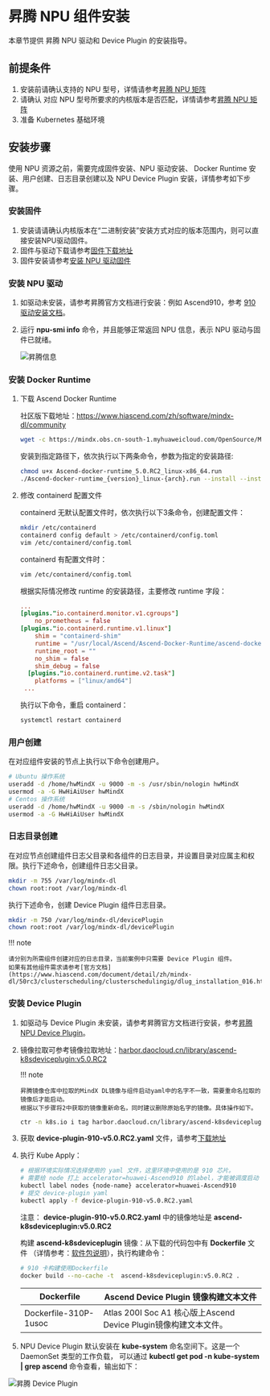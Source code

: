 # 昇腾 NPU 组件安装

本章节提供 昇腾 NPU 驱动和 Device Plugin 的安装指导。

## 前提条件

1. 安装前请确认支持的 NPU 型号，详情请参考[昇腾 NPU 矩阵](gpu_matrix.md)
2. 请确认 对应 NPU 型号所要求的内核版本是否匹配，详情请参考[昇腾 NPU 矩阵](gpu_matrix.md)
3. 准备 Kubernetes 基础环境

## 安装步骤

使用 NPU 资源之前，需要完成固件安装、NPU 驱动安装、 Docker Runtime 安装、用户创建、日志目录创建以及 NPU Device Plugin 安装，详情参考如下步骤。

### 安装固件

1. 安装请请确认内核版本在“二进制安装”安装方式对应的版本范围内，则可以直接安装NPU驱动固件。
2. 固件与驱动下载请参考[固件下载地址](https://www.hiascend.com/zh/hardware/firmware-drivers/community?product=2&model=15&cann=6.3.RC2.alpha005&driver=1.0.20.alpha)
3. 固件安装请参考[安装 NPU 驱动固件](https://www.hiascend.com/document/detail/zh/quick-installation/23.0.RC2/quickinstg/800_3000/quickinstg_800_3000_0001.html)

### 安装 NPU 驱动

1. 如驱动未安装，请参考昇腾官方文档进行安装：例如 Ascend910，参考 [910 驱动安装文档](https://www.hiascend.com/document/detail/zh/Atlas%20200I%20A2/23.0.RC3/EP/installationguide/Install_87.html)。
2. 运行 __npu-smi info__ 命令，并且能够正常返回 NPU 信息，表示 NPU 驱动与固件已就绪。

    ![昇腾信息](https://docs.daocloud.io/daocloud-docs-images/docs/zh/docs/kpanda/user-guide/gpu/images/npu-smi-info.png)

### 安装 Docker Runtime

1. 下载 Ascend Docker Runtime

   社区版下载地址：https://www.hiascend.com/zh/software/mindx-dl/community

   ```sh
   wget -c https://mindx.obs.cn-south-1.myhuaweicloud.com/OpenSource/MindX/MindX%205.0.RC2/MindX%20DL%205.0.RC2/Ascend-docker-runtime_5.0.RC2_linux-x86_64.run
   ```

   安装到指定路径下，依次执行以下两条命令，参数为指定的安装路径:

   ```sh
   chmod u+x Ascend-docker-runtime_5.0.RC2_linux-x86_64.run 
   ./Ascend-docker-runtime_{version}_linux-{arch}.run --install --install-path=<path>
   ```

2. 修改 containerd 配置文件

   containerd 无默认配置文件时，依次执行以下3条命令，创建配置文件：

   ```bash
   mkdir /etc/containerd 
   containerd config default > /etc/containerd/config.toml 
   vim /etc/containerd/config.toml
   ```

   containerd 有配置文件时：

   ```bash
   vim /etc/containerd/config.toml
   ```

   根据实际情况修改 runtime 的安装路径，主要修改 runtime 字段：

   ```toml
   ... 
   [plugins."io.containerd.monitor.v1.cgroups"]
       no_prometheus = false  
   [plugins."io.containerd.runtime.v1.linux"]
       shim = "containerd-shim"
       runtime = "/usr/local/Ascend/Ascend-Docker-Runtime/ascend-docker-runtime"
       runtime_root = ""
       no_shim = false
       shim_debug = false
     [plugins."io.containerd.runtime.v2.task"]
       platforms = ["linux/amd64"]
    ...
   ```

   执行以下命令，重启 containerd：

   ```bash
   systemctl restart containerd
   ```

### 用户创建

在对应组件安装的节点上执行以下命令创建用户。

```sh
# Ubuntu 操作系统
useradd -d /home/hwMindX -u 9000 -m -s /usr/sbin/nologin hwMindX
usermod -a -G HwHiAiUser hwMindX
# Centos 操作系统
useradd -d /home/hwMindX -u 9000 -m -s /sbin/nologin hwMindX
usermod -a -G HwHiAiUser hwMindX
```

### 日志目录创建

在对应节点创建组件日志父目录和各组件的日志目录，并设置目录对应属主和权限。执行下述命令，创建组件日志父目录。

```bash
mkdir -m 755 /var/log/mindx-dl
chown root:root /var/log/mindx-dl
```

执行下述命令，创建 Device Plugin 组件日志目录。

```bash
mkdir -m 750 /var/log/mindx-dl/devicePlugin
chown root:root /var/log/mindx-dl/devicePlugin
```

!!! note

    请分别为所需组件创建对应的日志目录，当前案例中只需要 Device Plugin 组件。
    如果有其他组件需求请参考[官方文档](https://www.hiascend.com/document/detail/zh/mindx-dl/50rc3/clusterscheduling/clusterschedulingig/dlug_installation_016.html)

### 安装 Device Plugin

1. 如驱动与 Device Plugin 未安装，请参考昇腾官方文档进行安装，参考[昇腾 NPU Device Plugin](https://www.hiascend.com/document/detail/zh/mindx-dl/50rc3/clusterscheduling/clusterschedulingig/dlug_installation_001.html)。

2. 镜像拉取可参考镜像拉取地址：[harbor.daocloud.cn/library/ascend-k8sdeviceplugin:v5.0.RC2](http://harbor.daocloud.cn/library/ascend-k8sdeviceplugin:v5.0.RC2)
   
   !!! note
   
       昇腾镜像仓库中拉取的MindX DL镜像与组件启动yaml中的名字不一致，需要重命名拉取的镜像后才能启动。
       根据以下步骤将2中获取的镜像重新命名，同时建议删除原始名字的镜像。具体操作如下。

   ```bash
   ctr -n k8s.io i tag harbor.daocloud.cn/library/ascend-k8sdeviceplugin:v5.0.RC2 ascend-k8sdeviceplugin:v5.0.RC2
   ```

3. 获取 __device-plugin-910-v5.0.RC2.yaml__ 文件，请参考[下载地址](https://mindx.obs.cn-south-1.myhuaweicloud.com/OpenSource/MindX/MindX%205.0.RC2/MindX%20DL%205.0.RC2/Ascend-mindxdl-device-plugin_5.0.RC2_linux-x86_64.zip)

4. 执行 Kube Apply：

   ```bash
   # 根据环境实际情况选择使用的 yaml 文件，这里环境中使用的是 910 芯片。
   # 需要给 node 打上 accelerator=huawei-Ascend910 的label，才能被调度启动 pod。 
   kubectl label nodes {node-name} accelerator=huawei-Ascend910
   # 提交 device-plugin yaml
   kubectl apply -f device-plugin-910-v5.0.RC2.yaml 
   ```

   注意： __device-plugin-910-v5.0.RC2.yaml__ 中的镜像地址是 __ascend-k8sdeviceplugin:v5.0.RC2__

   构建 __ascend-k8sdeviceplugin__ 镜像：从下载的代码包中有 __Dockerfile__ 文件
   （详情参考：[软件包说明](https://www.hiascend.com/document/detail/zh/mindx-dl/300/dluserguide/clusterscheduling/dlug_installation_02_000035.html)），执行构建命令：

   ```bash
   # 910 卡构建使用Dockerfile 
   docker build --no-cache -t  ascend-k8sdeviceplugin:v5.0.RC2 .  
   ```

   | Dockerfile            | Ascend Device Plugin 镜像构建文本文件                        |
   | --------------------- | ------------------------------------------------------------ |
   | Dockerfile-310P-1usoc | Atlas 200I Soc A1 核心版上Ascend Device Plugin镜像构建文本文件。 |

5. NPU Device Plugin 默认安装在 __kube-system__ 命名空间下。这是一个 DaemonSet 类型的工作负载，
   可以通过 __kubectl get pod -n kube-system | grep ascend__ 命令查看，输出如下：

![昇腾 Device Plugin](https://docs.daocloud.io/daocloud-docs-images/docs/zh/docs/kpanda/user-guide/gpu/images/ascend-device-plugin.png)
